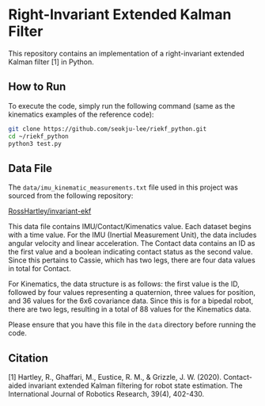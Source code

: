 # Right-Invariant Extended Kalman Filter

This repository contains an implementation of a right-invariant extended Kalman filter [1] in Python.

## How to Run

To execute the code, simply run the following command (same as the kinematics examples of the reference code):

```bash
git clone https://github.com/seokju-lee/riekf_python.git
cd ~/riekf_python
python3 test.py
```
## Data File

The `data/imu_kinematic_measurements.txt` file used in this project was sourced from the following repository:

[RossHartley/invariant-ekf](https://github.com/RossHartley/invariant-ekf/tree/master)

This data file contains IMU/Contact/Kimenatics value. Each dataset begins with a time value. For the IMU (Inertial Measurement Unit), the data includes angular velocity and linear acceleration. The Contact data contains an ID as the first value and a boolean indicating contact status as the second value. Since this pertains to Cassie, which has two legs, there are four data values in total for Contact.

For Kinematics, the data structure is as follows: the first value is the ID, followed by four values representing a quaternion, three values for position, and 36 values for the 6x6 covariance data. Since this is for a bipedal robot, there are two legs, resulting in a total of 88 values for the Kinematics data.

Please ensure that you have this file in the `data` directory before running the code.

## Citation
[1] Hartley, R., Ghaffari, M., Eustice, R. M., & Grizzle, J. W. (2020). Contact-aided invariant extended Kalman filtering for robot state estimation. The International Journal of Robotics Research, 39(4), 402-430.

